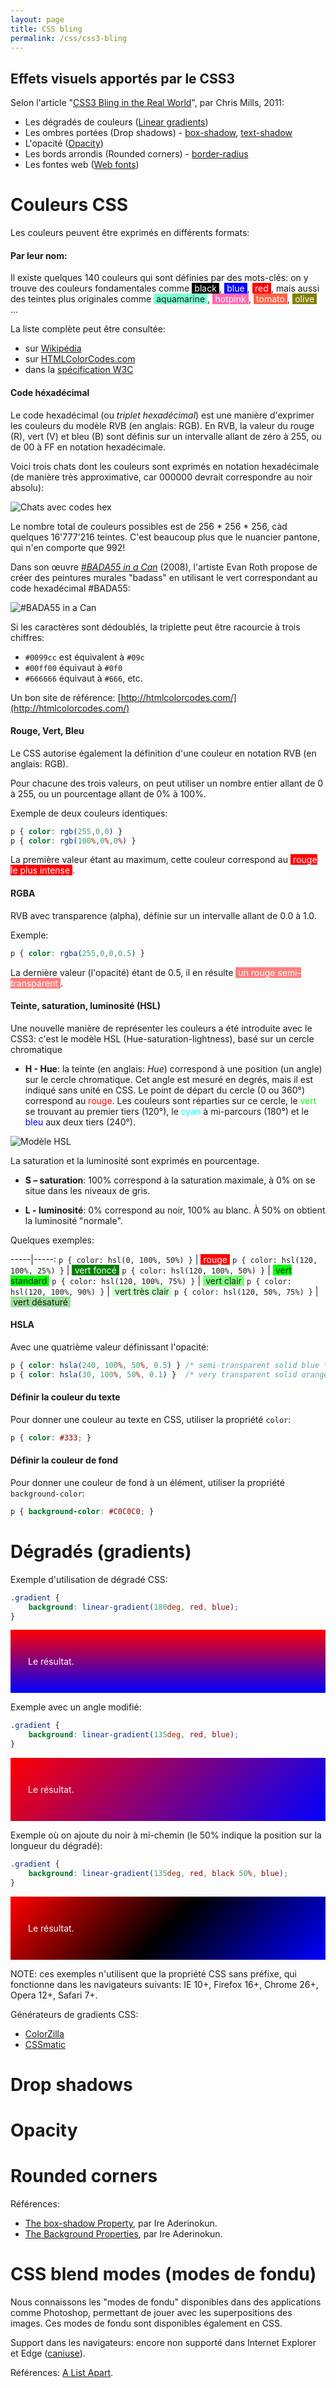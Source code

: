 ```yaml
---
layout: page
title: CSS bling
permalink: /css/css3-bling
---
```



Effets visuels apportés par le CSS3
---------

Selon l'article "[CSS3 Bling in the Real World](http://alistapart.com/article/css3-bling-in-the-real-world)", par Chris Mills, 2011:

- Les dégradés de couleurs ([Linear gradients](http://caniuse.com/#feat=css-gradients))
- Les ombres portées (Drop shadows) - [box-shadow](http://caniuse.com/#feat=css-boxshadow), [text-shadow](http://caniuse.com/#feat=css-textshadow)
- L'opacité ([Opacity](http://caniuse.com/#feat=css-opacity))
- Les bords arrondis (Rounded corners) - [border-radius](http://caniuse.com/#feat=border-radius)
- Les fontes web ([Web fonts](http://caniuse.com/#feat=fontface)) 

Couleurs CSS
=== 

Les couleurs peuvent être exprimés en différents formats:

#### Par leur nom: 

Il existe quelques 140 couleurs qui sont définies par des mots-clés: on y trouve des couleurs fondamentales comme 
<span style="padding: 0 0.3em; background:black;color:#fff">black</span>, 
<span style="padding: 0 0.3em; background:blue;color:#fff">blue</span>, 
<span style="padding: 0 0.3em; background:red;color:white">red</span>, 
mais aussi des teintes plus originales comme 
<span style="padding: 0 0.3em; background:aquamarine;">aquamarine</span>, 
<span style="padding: 0 0.3em; background:hotpink;color:white">hotpink</span>, 
<span style="padding: 0 0.3em; background:tomato;color:white">tomato</span>, 
<span style="padding: 0 0.3em; background:olive;color:white">olive</span> ...

La liste complète peut être consultée: 

* sur [Wikipédia](https://fr.wikipedia.org/wiki/Couleur_du_Web#Noms_de_couleurs_SVG_1.0)
* sur [HTMLColorCodes.com](http://htmlcolorcodes.com/)
* dans la [spécification W3C](https://www.w3.org/TR/css3-color/#svg-color)

<h4>Code héxadécimal</h4>

Le code hexadécimal (ou *triplet hexadécimal*) est une manière d'exprimer les couleurs du modèle RVB (en anglais: RGB). En RVB, la valeur du rouge (R), vert (V) et bleu (B) sont définis sur un intervalle allant de zéro à 255, ou de 00 à FF en notation hexadécimale. 

Voici trois chats dont les couleurs sont exprimés en notation hexadécimale (de manière très approximative, car 000000 devrait correspondre au noir absolu):

![Chats avec codes hex](/cours-css/img/funny-pictures-hexcode-colors.jpg)

Le nombre total de couleurs possibles est de 256 * 256 * 256, càd quelques 16'777'216 teintes. C'est beaucoup plus que le nuancier pantone, qui n'en comporte que 992!

Dans son œuvre *[#BADA55 in a Can](http://www.evan-roth.com/work/bada55-in-a-can/)* (2008), l'artiste Evan Roth propose de créer des peintures murales "badass" en utilisant le vert correspondant au code hexadécimal #BADA55:

![#BADA55 in a Can](/cours-css/img/bada55-paint-can.JPG)

Si les caractères sont dédoublés, la triplette peut être racourcie à trois chiffres: 

- `#0099cc` est équivalent à `#09c`
- `#00ff00` équivaut à `#0f0`
- `#666666` équivaut à `#666`, etc.

Un bon site de référence: [http://htmlcolorcodes.com/](http://htmlcolorcodes.com/)

#### Rouge, Vert, Bleu

Le CSS autorise également la définition d'une couleur en notation RVB (en anglais: RGB). 

Pour chacune des trois valeurs, on peut utiliser un nombre entier allant de 0 à 255, ou un pourcentage allant de 0% à 100%.

Exemple de deux couleurs identiques:

```css
p { color: rgb(255,0,0) } 
p { color: rgb(100%,0%,0%) }
```

La première valeur étant au maximum, cette couleur correspond au <span style="padding: 0 0.3em; background:rgb(255,0,0);color:#fff">rouge le plus intense</span>.

#### RGBA

RVB avec transparence (alpha), définie sur un intervalle allant de 0.0 à 1.0.

Exemple:

```css
p { color: rgba(255,0,0,0.5) } 
```

La dernière valeur (l'opacité) étant de 0.5, il en résulte <span style="padding: 0 0.3em; background:rgba(255,0,0,0.5);color:#fff">un rouge semi-transparent</span>.

#### Teinte, saturation, luminosité (HSL)

Une nouvelle manière de représenter les couleurs a été introduite avec le CSS3: c'est le modèle HSL (Hue-saturation-lightness), basé sur un cercle chromatique

* **H - Hue**: la teinte (en anglais: *Hue*) correspond à une position (un angle) sur le cercle chromatique. Cet angle est mesuré en degrés, mais il est indiqué sans unité en CSS. Le point de départ du cercle (0 ou 360°) correspond au <span style="color:hsl(0, 100%, 50%)">rouge</span>. Les couleurs sont réparties sur ce cercle, le <span style="color:hsl(120, 100%, 50%);background:#fff">vert</span> se trouvant au premier tiers (120°), le <span style="color:hsl(180, 100%, 50%);background:#fff">cyan</span> à mi-parcours (180°) et le <span style="color:hsl(240, 100%, 50%)">bleu</span> aux deux tiers (240°). 

![Modèle HSL](/cours-css/img/HSL-model.png)

La saturation et la luminosité sont exprimés en pourcentage. 

* **S – saturation**: 100% correspond à la saturation maximale, à 0% on se situe dans les niveaux de gris. 

* **L - luminosité**: 0% correspond au noir, 100% au blanc. À 50% on obtient la luminosité "normale".

Quelques exemples:

-----|-----:
`p { color: hsl(0, 100%, 50%) }` | <span style="padding: 0 0.3em; background:hsl(0, 100%, 50%);color:#fff">rouge</span>
`p { color: hsl(120, 100%, 25%) }` | <span style="padding: 0 0.3em; background:hsl(120, 100%, 25%);color:#fff">vert foncé</span>
`p { color: hsl(120, 100%, 50%) }` | <span style="padding: 0 0.3em; background:hsl(120, 100%, 50%);">vert standard</span>
`p { color: hsl(120, 100%, 75%) }` | <span style="padding: 0 0.3em; background:hsl(120, 100%, 75%);">vert clair</span>
`p { color: hsl(120, 100%, 90%) }` | <span style="padding: 0 0.3em; background:hsl(120, 100%, 90%);">vert très clair</span>
`p { color: hsl(120, 50%, 75%) }` | <span style="padding: 0 0.3em; background:hsl(120, 50%, 75%);">vert désaturé</span>

#### HSLA

Avec une quatrième valeur définissant l'opacité:

```css
p { color: hsla(240, 100%, 50%, 0.5) } /* semi-transparent solid blue */
p { color: hsla(30, 100%, 50%, 0.1) }  /* very transparent solid orange */
```

#### Définir la couleur du texte

Pour donner une couleur au texte en CSS, utiliser la propriété `color`:

```css
p { color: #333; }
```

#### Définir la couleur de fond

Pour donner une couleur de fond à un élément, utiliser la propriété `background-color`:

```css
p { background-color: #C0C0C0; }
```


Dégradés (gradients)
===

Exemple d'utilisation de dégradé CSS:

```css
.gradient {
    background: linear-gradient(180deg, red, blue); 
}
```

<p style="background: linear-gradient(180deg, red, blue);padding:3em 2em;color:#fff">Le résultat.</p>

Exemple avec un angle modifié:

```css
.gradient {
    background: linear-gradient(135deg, red, blue); 
}
```

<p style="background: linear-gradient(135deg, red, blue);padding:3em 2em;color:#fff">Le résultat.</p>

Exemple où on ajoute du noir à mi-chemin (le 50% indique la position sur la longueur du dégradé):

```css
.gradient {
    background: linear-gradient(135deg, red, black 50%, blue);
}
```

<p style="background: linear-gradient(135deg, red,black 50%,blue 100%);padding:3em 2em;color:#fff">Le résultat.</p>

NOTE: ces exemples n'utilisent que la propriété CSS sans préfixe, qui fonctionne dans les navigateurs suivants: IE 10+, Firefox 16+, Chrome 26+, Opera 12+, Safari 7+.

Générateurs de gradients CSS:

- [ColorZilla](http://www.colorzilla.com/gradient-editor/)
- [CSSmatic](http://www.cssmatic.com/gradient-generator)

Drop shadows
===

Opacity
===

Rounded corners
===

Références:

- [The box-shadow Property](https://bitsofco.de/the-box-shadow-property/), par Ire Aderinokun.
- [The Background Properties](https://bitsofco.de/the-background-properties/), par Ire Aderinokun.

CSS blend modes (modes de fondu)
===

Nous connaissons les "modes de fondu" disponibles dans des applications comme Photoshop, permettant de jouer avec les superpositions des images. Ces modes de fondu sont disponibles également en CSS.

Support dans les navigateurs: encore non supporté dans Internet Explorer et Edge ([caniuse](http://caniuse.com/#feat=css-backgroundblendmode)).

Références: [A List Apart](http://alistapart.com/article/blending-modes-demystified).

